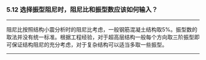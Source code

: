 ﻿### 5.12  选择振型阻尼时，阻尼比和振型数应该如何输入？---
阻尼比按照结构小震分析时的阻尼比考虑，一般钢筋混凝土结构取5%。振型数的取法并没有统一标准。根据工程经验，对于超高层结构一般每个方向取三阶振型即可保证结构阻尼的充分考虑，对于复杂结构可以适当多取一些振型。---
